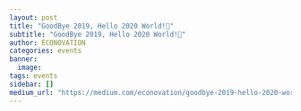 ```yaml
---
layout: post
title: "GoodBye 2019, Hello 2020 World!🌟"
subtitle: "GoodBye 2019, Hello 2020 World!🌟"
author: ECONOVATION
categories: events
banner:
  image:
tags: events
sidebar: []
medium_url: "https://medium.com/econovation/goodbye-2019-hello-2020-world-e4b7476c4a68"
---
```

